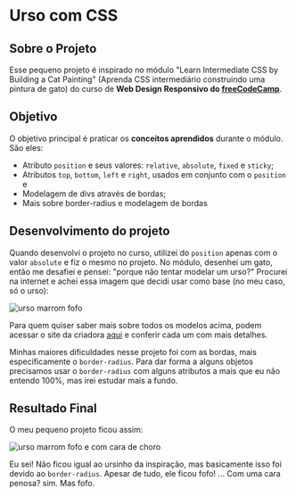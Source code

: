 # Urso com CSS
## Sobre o Projeto
Esse pequeno projeto é inspirado no módulo "Learn Intermediate CSS by Building a Cat Painting" (Aprenda CSS intermediário construindo uma pintura de gato) do curso de **Web Design Responsivo do [freeCodeCamp](https://www.freecodecamp.org/learn/2022/responsive-web-design)**.
## Objetivo
O objetivo principal é praticar os **conceitos aprendidos** durante o módulo. São eles:
- Atributo `position` e seus valores: `relative`, `absolute`, `fixed` e `sticky`;
- Atributos `top`, `bottom`, `left` e `right`, usados em conjunto com o `position` e
- Modelagem de divs através de bordas;
- Mais sobre border-radius e modelagem de bordas
## Desenvolvimento do projeto
Quando desenvolvi o projeto no curso, utilizei do `position` apenas com o valor `absolute` e fiz o mesmo no projeto. No módulo, desenhei um gato, então me desafiei e pensei: "porque não tentar modelar um urso?" Procurei na internet e achei essa imagem que decidi usar como base (no meu caso, só o urso):

![urso marrom fofo](https://www.ashleysheridan.co.uk/img/articles/css_animals.png)

Para quem quiser saber mais sobre todos os modelos acima, podem acessar o site da criadora [aqui](https://www.ashleysheridan.co.uk/blog/CSS+Zoo) e conferir cada um com mais detalhes.

Minhas maiores dificuldades nesse projeto foi com as bordas, mais especificamente o `border-radius`. Para dar forma a alguns objetos precisamos usar o `border-radius` com alguns atributos a mais que eu não entendo 100%, mas irei estudar mais a fundo.
## Resultado Final
O meu pequeno projeto ficou assim:

![urso marrom fofo e com cara de choro](https://github.com/user-attachments/assets/3d12009b-c85a-4caf-ae2d-7e48052300e6)

Eu sei! Não ficou igual ao ursinho da inspiração, mas basicamente isso foi devido ao `border-radius`. Apesar de tudo, ele ficou fofo!
...
Com uma cara penosa? sim. Mas fofo.
